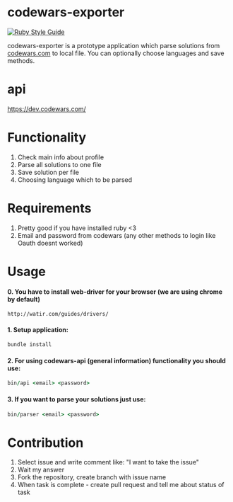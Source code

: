 # codewars-exporter

[![Ruby Style Guide](https://img.shields.io/badge/code_style-rubocop-brightgreen.svg)](https://github.com/rubocop/rubocop)

codewars-exporter is a prototype application which parse solutions from [codewars.com](https://www.codewars.com/dashboard) to local file. You can optionally choose languages and save methods.

# api

https://dev.codewars.com/

# Functionality

1. Check main info about profile
2. Parse all solutions to one file
3. Save solution per file
4. Choosing language which to be parsed

# Requirements

1. Pretty good if you have installed ruby <3
2. Email and password from codewars (any other methods to login like Oauth doesnt worked)

# Usage

#### 0. You have to install web-driver for your browser (we are using chrome by default)

```
http://watir.com/guides/drivers/
```

#### 1. Setup application:

```ruby
bundle install
```

#### 2. For using codewars-api (general information) functionality you should use:

```ruby
bin/api <email> <password>
```

#### 3. If you want to parse your solutions just use:

```ruby
bin/parser <email> <password>
```

# Contribution

1. Select issue and write comment like: "I want to take the issue"
2. Wait my answer
3. Fork the repository, create branch with issue name
4. When task is complete - create pull request and tell me about status of task
